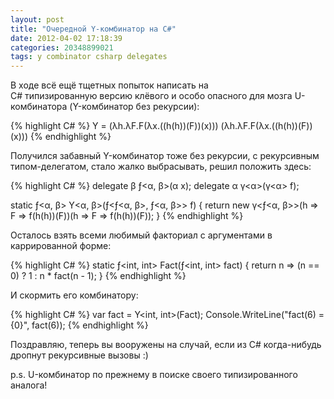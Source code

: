 ```yaml
---
layout: post
title: "Очередной Y-комбинатор на C#"
date: 2012-04-02 17:18:39
categories: 20348899021
tags: y combinator csharp delegates
---
```

В ходе всё ещё тщетных попыток написать на C# типизированную версию клёвого и особо опасного для мозга U-комбинатора (Y-комбинатор без рекурсии):

{% highlight C# %}
Y = (λh.λF.F(λx.((h(h))(F))(x))) (λh.λF.F(λx.((h(h))(F))(x)))
{% endhighlight %}

Получился забавный Y-комбинатор тоже без рекурсии, с рекурсивным типом-делегатом, стало жалко выбрасывать, решил положить здесь:

{% highlight C# %}
delegate β ƒ<α, β>(α x);
delegate α γ<α>(γ<α> f);

static ƒ<α, β> Y<α, β>(ƒ<ƒ<α, β>, ƒ<α, β>> f) {
  return new γ<ƒ<α, β>>(h => F => f(h(h))(F))(h => F => f(h(h))(F));
}
{% endhighlight %}

Осталось взять всеми любимый факториал с аргументами в каррированной форме:

{% highlight C# %}
static ƒ<int, int> Fact(ƒ<int, int> fact) {
  return n => (n == 0) ? 1 : n * fact(n - 1);
}
{% endhighlight %}

И скормить его комбинатору:

{% highlight C# %}
var fact = Y<int, int>(Fact);
Console.WriteLine("fact(6) = {0}", fact(6));
{% endhighlight %}

Поздравляю, теперь вы вооружены на случай, если из C# когда-нибудь дропнут рекурсивные вызовы :)

p.s. U-комбинатор по прежнему в поиске своего типизированного аналога!